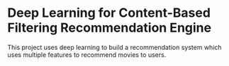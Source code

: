 # Deep Learning for Content-Based Filtering Recommendation Engine
 
This project uses deep learning to build a recommendation system which uses multiple features to recommend movies to users.